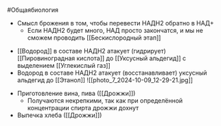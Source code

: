 #Общаябиология 
 - Смысл брожения в том, чтобы перевести НАДН2 обратно в НАД+
	- Если НАДН2 будет много, НАД просто закончатся, и мы не сможем проводить [[Бескислородный этап]]
+ [[Водород]] в составе НАДН2 атакует (гидрирует) [[Пировиноградная кислота]] до [[Уксусный альдегид]] с выделением [[Углекислый газ]]
+ Водород в составе НАДН2 атакует (восстанавливает) уксусный альдегид до [[Этанол]] 
![[photo_7_2024-10-09_12-29-21.jpg]]
- Приготовление вина, пива ([[Дрожжи]])
	- Получаются некрепкими, так как при определённой концентрации спирта дрожжи дохнут
- Выпечка хлеба ([[Дрожжи]])